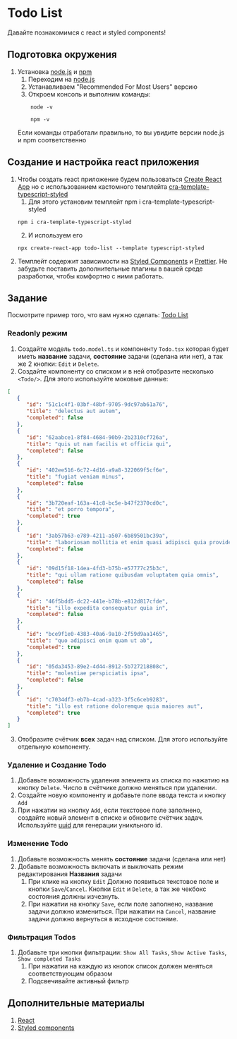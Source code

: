 # Todo List 

Давайте познакомимся с react и styled components!

## Подготовка окружения 
1. Установка [node.js](https://nodejs.org/en) и [npm](https://www.npmjs.com/)
   1. Переходим на [node.js](https://nodejs.org/en)
   2. Устанавливаем "Recommended For Most Users" версию
   3. Откроем консоль и выполним команды:
    ```
        node -v
    ```
    ```
        npm -v
    ```
   Если команды отработали правильно, то вы увидите версии node.js и npm соответственно

## Создание и настройка react приложения

1. Чтобы создать react приложение будем пользоваться [Create React App](https://create-react-app.dev/) но с использованием кастомного темплейта [cra-template-typescript-styled](https://www.npmjs.com/package/cra-template-typescript-styled)
   1. Для этого установим темплейт npm i cra-template-typescript-styled
   ```
   npm i cra-template-typescript-styled
   ```
   2. И используем его
   ```
   npx create-react-app todo-list --template typescript-styled
   ```
2. Темплейт содержит зависимости на [Styled Components](https://styled-components.com/) и [Prettier](https://prettier.io/). Не забудьте поставить дополнительные плагины в вашей среде разработки, чтобы комфортно с ними работать.

## Задание

Посмотрите пример того, что вам нужно сделать: [Todo List](https://todont.zachmanson.com/)

### Readonly режим
   1. Создайте модель `todo.model.ts` и компоненту `Todo.tsx` которая будет иметь **название** задачи, **состояние**  задачи (сделана или нет), а так же 2 кнопки: `Edit` и `Delete`.
   2. Создайте компоненту со списком и в ней отобразите несколько `<Todo/>`. Для этого используйте моковые данные:
   ```json
   [
      {
         "id": "51c1c4f1-03bf-48bf-9705-9dc97ab61a76",
         "title": "delectus aut autem",
         "completed": false
      },
      {
         "id": "62aabce1-8f84-4684-90b9-2b2310cf726a",
         "title": "quis ut nam facilis et officia qui",
         "completed": false
      },
      {
         "id": "402ee516-6c72-4d16-a9a8-322069f5cf6e",
         "title": "fugiat veniam minus",
         "completed": false
      },
      {
         "id": "3b720eaf-163a-41c8-bc5e-b47f2370cd0c",
         "title": "et porro tempora",
         "completed": true
      },
      {
         "id": "3ab57b63-e789-4211-a507-6b89501bc39a",
         "title": "laboriosam mollitia et enim quasi adipisci quia provident illum",
         "completed": false
      },
      {
         "id": "09d15f18-14ea-4fd3-b75b-e57777c25b3c",
         "title": "qui ullam ratione quibusdam voluptatem quia omnis",
         "completed": false
      },
      {
         "id": "46f5bdd5-dc22-441e-b78b-e812d817cfde",
         "title": "illo expedita consequatur quia in",
         "completed": false
      },
      {
         "id": "bce9f1e0-4383-40a6-9a10-2f59d9aa1465",
         "title": "quo adipisci enim quam ut ab",
         "completed": true
      },
      {
         "id": "05da3453-89e2-4d44-8912-5b727218808c",
         "title": "molestiae perspiciatis ipsa",
         "completed": false
      },
      {
         "id": "c7034df3-eb7b-4cad-a323-3f5c6ceb9283",
         "title": "illo est ratione doloremque quia maiores aut",
         "completed": true
      }
  ]
   ```
   3. Отобразите счётчик **всех** задач над списком. Для этого используйте отдельную компоненту.

### Удаление и Создание Todo
   1. Добавьте возможность удаления элемента из списка по нажатию на кнопку `Delete`. Число в счётчике должно меняться при удалении.
   2. Создайте новую компоненту и добавьте поле ввода текста и кнопку `Add`
   3. При нажатии на кнопку `Add`, если текстовое поле заполнено, создайте новый элемент в списке и обновите счётчик задач. Используйте [uuid](https://www.npmjs.com/package/uuid) для генерации уникльного id.

### Изменение Todo
   1. Добавьте возможность менять **состояние** задачи (сделана или нет)
   2. Добавьте возможность включать и выключать режим редактирования **Названия** задачи
      1. При клике на кнопку `Edit` Должно появиться текстовое поле и кнопки `Save`/`Cancel`. Кнопки `Edit` и `Delete`, а так же чекбокс состояния должны изчезнуть.
      2. При нажатии на кнопку `Save`, если поле заполнено, название задачи должно измениться. При нажатии на `Cancel`, название задачи должно вернуться в исходное состоняие.

### Фильтрация Todos
   1. Добавьте три кнопки фильтрации: `Show All Tasks`, `Show Active Tasks`, `Show completed Tasks`
      1. При нажатии на каждую из кнопок список должен меняться соответствующим образом
      2. Подсвечивайте активный фильтр
   

## Дополнительные материалы

1. [React](https://ru.reactjs.org/)
2. [Styled components](https://habr.com/ru/post/591381/)




